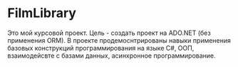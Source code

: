 # FilmLibrary
Это мой курсовой проект. Цель - создать проект на ADO.NET (без применения ORM).
В проекте продемоснтрированы навыки применения базовых конструкций программирования на языке C#, ООП, взаимодейсвте с базами данных, асинхронное программирование. 
